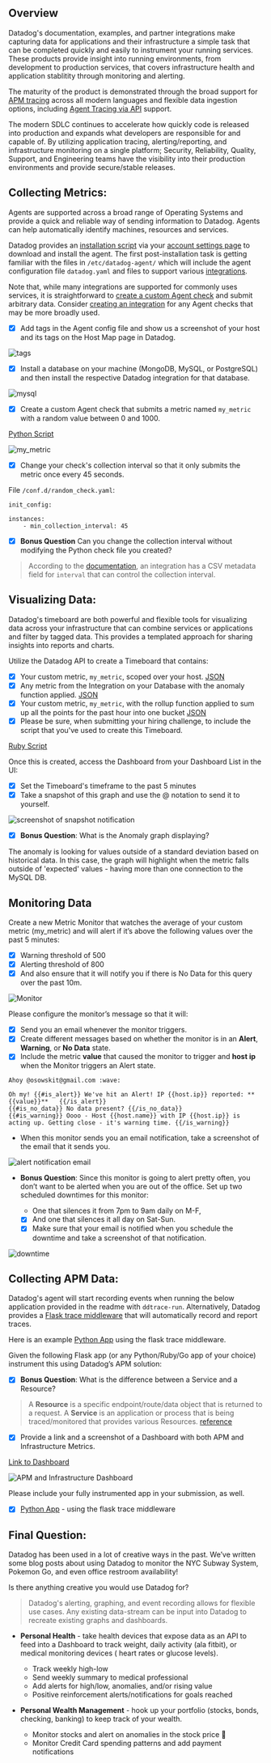 ## Overview

Datadog's documentation, examples, and partner integrations make capturing data for applications and their infrastructure a simple task that can be completed quickly and easily to instrument your running services. These products provide insight into running environments, from development to production services, that covers infrastructure health and application stablitity through monitoring and alerting.

The maturity of the product is demonstrated through the broad support for [APM tracing](https://docs.datadoghq.com/tracing/setup/) across all modern languages and flexible data ingestion options, including [Agent Tracing via API](https://docs.datadoghq.com/api/#tracing) support.

The modern SDLC continues to accelerate how quickly code is released into production and expands what developers are responsible for and capable of. By utilizing application tracing, alerting/reporting, and infrastructure monitoring on a single platform; Security, Reliability, Quality, Support, and Engineering teams have the visibility into their production environments and provide secure/stable releases.

## Collecting Metrics:

Agents are supported across a broad range of Operating Systems and provide a quick and reliable way of sending information to Datadog. Agents can help automatically identify machines, resources and services.

Datadog provides an [installation script](https://raw.githubusercontent.com/DataDog/datadog-agent/master/cmd/agent/install_script.sh) via your [account settings page](https://app.datadoghq.com/account/settings#agent/ubuntu) to download and install the agent. The first post-installation task is getting familiar with the files in `/etc/datadog-agent/` which will include the agent configuration file `datadog.yaml` and files to support various [integrations](https://docs.datadoghq.com/integrations).

Note that, while many integrations are supported for commonly uses services, it is straightforward to [create a custom Agent check](https://docs.datadoghq.com/developers/write_agent_check/?tab=agentv6#custom-agent-check) and submit arbitrary data. Consider [creating an integration](https://docs.datadoghq.com/developers/integrations/new_check_howto/) for any Agent checks that may be more broadly used. 

- [x] Add tags in the Agent config file and show us a screenshot of your host and its tags on the Host Map page in Datadog.

![tags](https://user-images.githubusercontent.com/768821/48220655-bf34f400-e344-11e8-98c7-8f65130f5950.png)

- [x] Install a database on your machine (MongoDB, MySQL, or PostgreSQL) and then install the respective Datadog integration for that database.

![mysql](https://user-images.githubusercontent.com/768821/48231498-30839f80-e363-11e8-93d2-606a71c4a5d9.png)
- [x] Create a custom Agent check that submits a metric named `my_metric` with a random value between 0 and 1000.

[Python Script](osowskit/python_script/checks/random_check.py)

![my_metric](https://user-images.githubusercontent.com/768821/48236179-f2dc4200-e375-11e8-99a9-7fe118a09864.png)
- [x] Change your check's collection interval so that it only submits the metric once every 45 seconds.

File `/conf.d/random_check.yaml`:
```
init_config:

instances:
    - min_collection_interval: 45
```

- [x] **Bonus Question** Can you change the collection interval without modifying the Python check file you created?

> According to the [documentation](https://docs.datadoghq.com/developers/integrations/new_check_howto/#metadata-csv), an integration has a CSV metadata field for `interval` that can control the collection interval. 

## Visualizing Data:

Datadog's timeboard are both powerful and flexible tools for visualizing data across your infrastructure that can combine services or applications and filter by tagged data. This provides a templated approach for sharing insights into reports and charts.

Utilize the Datadog API to create a Timeboard that contains:

- [x] Your custom metric, `my_metric`, scoped over your host. [JSON](ruby-script/timeboard-creator/metric.json)
- [x] Any metric from the Integration on your Database with the anomaly function applied. [JSON](ruby-script/timeboard-creator/anomaly.json)
- [x] Your custom metric, `my_metric`, with the rollup function applied to sum up all the points for the past hour into one bucket [JSON](ruby-script/timeboard-creator/rollup.json)
- [x] Please be sure, when submitting your hiring challenge, to include the script that you've used to create this Timeboard.

[Ruby Script](ruby-script/timeboard-creator/run_it.rb)

Once this is created, access the Dashboard from your Dashboard List in the UI:

- [x] Set the Timeboard's timeframe to the past 5 minutes
- [x] Take a snapshot of this graph and use the @ notation to send it to yourself.

![screenshot of snapshot notification](https://user-images.githubusercontent.com/768821/48292335-c5070400-e42e-11e8-99e6-d12cda8cadeb.png)

- [x] **Bonus Question**: What is the Anomaly graph displaying?

The anomaly is looking for values outside of a standard deviation based on historical data. In this case, the graph will highlight when the metric falls outside of 'expected' values - having more than one connection to the MySQL DB.

## Monitoring Data

Create a new Metric Monitor that watches the average of your custom metric (my_metric) and will alert if it’s above the following values over the past 5 minutes:

- [x] Warning threshold of 500
- [x] Alerting threshold of 800
- [x] And also ensure that it will notify you if there is No Data for this query over the past 10m.

![Monitor](https://user-images.githubusercontent.com/768821/48278294-fd441d80-e401-11e8-8883-00d1a6bf7df4.png)

Please configure the monitor’s message so that it will:

- [x] Send you an email whenever the monitor triggers.
- [x] Create different messages based on whether the monitor is in an **Alert**, **Warning**, or **No Data** state.
- [x] Include the metric **value** that caused the monitor to trigger and **host ip** when the Monitor triggers an Alert state.

```
Ahoy @osowskit@gmail.com :wave:

Oh my! {{#is_alert}} We've hit an Alert! IP {{host.ip}} reported: **{{value}}**   {{/is_alert}}
{{#is_no_data}} No data present? {{/is_no_data}}
{{#is_warning}} Oooo - Host {{host.name}} with IP {{host.ip}} is acting up. Getting close - it's warning time. {{/is_warning}} 
```

* When this monitor sends you an email notification, take a screenshot of the email that it sends you.

![alert notification email](https://user-images.githubusercontent.com/768821/48278769-52ccfa00-e403-11e8-8a7d-45a065008361.png)

* **Bonus Question**: Since this monitor is going to alert pretty often, you don’t want to be alerted when you are out of the office. Set up two scheduled downtimes for this monitor:

  * One that silences it from 7pm to 9am daily on M-F,
  - [x] And one that silences it all day on Sat-Sun.
  - [x] Make sure that your email is notified when you schedule the downtime and take a screenshot of that notification.

![downtime](https://user-images.githubusercontent.com/768821/48278582-cc181d00-e402-11e8-9460-a194ba3449da.png)


## Collecting APM Data:

Datadog's agent will start recording events when running the below application provided in the readme with `ddtrace-run`. Alternatively, Datadog provides a [Flask trace middleware](http://pypi.datadoghq.com/trace/docs/web_integrations.html#flask) that will automatically record and report traces.

Here is an example [Python App](python_script/apm_sample.py) using the flask trace middleware.


Given the following Flask app (or any Python/Ruby/Go app of your choice) instrument this using Datadog’s APM solution:

- [x] **Bonus Question**: What is the difference between a Service and a Resource?

> A **Resource** is a specific endpoint/route/data object that is returned to a request. A **Service** is an application or process that is being traced/monitored that provides various Resources. [reference](https://help.datadoghq.com/hc/en-us/articles/115000702546-What-is-the-Difference-Between-Type-Service-Resource-and-Name-)

- [x] Provide a link and a screenshot of a Dashboard with both APM and Infrastructure Metrics.

[Link to Dashboard](https://app.datadoghq.com/dash/981260/osowskit-api-generated)

![APM and Infrastructure Dashboard](https://user-images.githubusercontent.com/768821/48358323-5d7bcf00-e64f-11e8-9140-bbade2002875.png)

Please include your fully instrumented app in your submission, as well.

- [x] [Python App](python_script/apm_sample.py) - using the flask trace middleware

## Final Question:

Datadog has been used in a lot of creative ways in the past. We’ve written some blog posts about using Datadog to monitor the NYC Subway System, Pokemon Go, and even office restroom availability!

Is there anything creative you would use Datadog for?

> Datadog's alerting, graphing, and event recording allows for flexible use cases. Any existing data-stream can be input into Datadog to recreate existing graphs and dashboards.

* **Personal Health** - take health devices that expose data as an API to feed into a Dashboard to track weight, daily activity (ala fitbit), or medical monitoring devices ( heart rates or glucose levels).
  - Track weekly high-low
  - Send weekly summary to medical professional
  - Add alerts for high/low, anomalies, and/or rising value
  - Positive reinforcement alerts/notifications for goals reached
  
* **Personal Wealth Management** - hook up your portfolio (stocks, bonds, checking, banking) to keep track of your wealth.
   - Monitor stocks and alert on anomalies in the stock price :money_with_wings:
   - Monitor Credit Card spending patterns and add payment notifications

